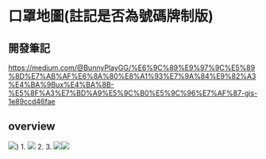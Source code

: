 # 口罩地圖(註記是否為號碼牌制版)
## 開發筆記
https://medium.com/@BunnyPlayGG/%E6%9C%89%E9%97%9C%E5%89%8D%E7%AB%AF%E6%8A%80%E8%A1%93%E7%9A%84%E9%82%A3%E4%BA%9Bux%E4%BA%8B-%E5%8F%A3%E7%BD%A9%E5%9C%B0%E5%9C%96%E7%AF%87-gis-1e89ccd46fae
## overview
![](./show.gif))
1.
![](https://i.imgur.com/Ch8lnTS.jpg)
2. 3.
![](https://i.imgur.com/KfdB9B2.png)![](https://i.imgur.com/owEshor.png)
